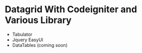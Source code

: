 # Datagrid With Codeigniter and Various Library

- Tabulator
- Jquery EasyUI
- DataTables (coming soon)